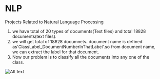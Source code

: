 # NLP
Projects Related to Natural Language Processing
1. we have total of 20 types of documents(Text files) and total 18828 documents(text files).
2. we will get total of 18828 documnets. document name is defined as'ClassLabel_DocumentNumberInThatLabel'.so from document name, we can extract the label for that document.
3. Now our problem is to classify all the documents into any one of the class.

![Alt text](master/NLP/frst.jpg?raw=true "Title")
